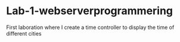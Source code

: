 # Lab-1-webserverprogrammering
First laboration where I create a time controller to display the time of different cities
